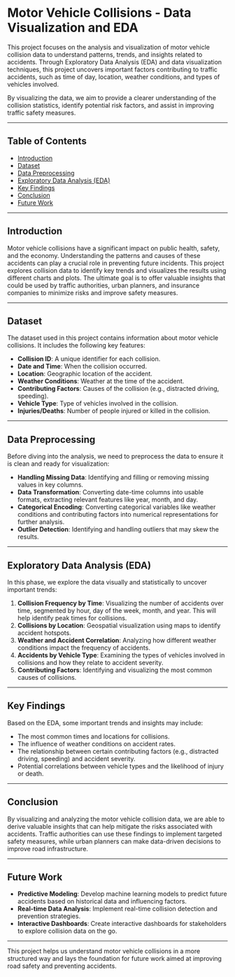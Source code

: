 # Motor Vehicle Collisions - Data Visualization and EDA

This project focuses on the analysis and visualization of motor vehicle collision data to understand patterns, trends, and insights related to accidents. Through Exploratory Data Analysis (EDA) and data visualization techniques, this project uncovers important factors contributing to traffic accidents, such as time of day, location, weather conditions, and types of vehicles involved.

By visualizing the data, we aim to provide a clearer understanding of the collision statistics, identify potential risk factors, and assist in improving traffic safety measures.

---

## Table of Contents

- [Introduction](#introduction)
- [Dataset](#dataset)
- [Data Preprocessing](#data-preprocessing)
- [Exploratory Data Analysis (EDA)](#exploratory-data-analysis-eda)
- [Key Findings](#key-findings)
- [Conclusion](#conclusion)
- [Future Work](#future-work)

---

## Introduction

Motor vehicle collisions have a significant impact on public health, safety, and the economy. Understanding the patterns and causes of these accidents can play a crucial role in preventing future incidents. This project explores collision data to identify key trends and visualizes the results using different charts and plots. The ultimate goal is to offer valuable insights that could be used by traffic authorities, urban planners, and insurance companies to minimize risks and improve safety measures.

---

## Dataset

The dataset used in this project contains information about motor vehicle collisions. It includes the following key features:

- **Collision ID**: A unique identifier for each collision.
- **Date and Time**: When the collision occurred.
- **Location**: Geographic location of the accident.
- **Weather Conditions**: Weather at the time of the accident.
- **Contributing Factors**: Causes of the collision (e.g., distracted driving, speeding).
- **Vehicle Type**: Type of vehicles involved in the collision.
- **Injuries/Deaths**: Number of people injured or killed in the collision.

---

## Data Preprocessing

Before diving into the analysis, we need to preprocess the data to ensure it is clean and ready for visualization:

- **Handling Missing Data**: Identifying and filling or removing missing values in key columns.
- **Data Transformation**: Converting date-time columns into usable formats, extracting relevant features like year, month, and day.
- **Categorical Encoding**: Converting categorical variables like weather conditions and contributing factors into numerical representations for further analysis.
- **Outlier Detection**: Identifying and handling outliers that may skew the results.

---

## Exploratory Data Analysis (EDA)

In this phase, we explore the data visually and statistically to uncover important trends:

1. **Collision Frequency by Time**: Visualizing the number of accidents over time, segmented by hour, day of the week, month, and year. This will help identify peak times for collisions.
2. **Collisions by Location**: Geospatial visualization using maps to identify accident hotspots.
3. **Weather and Accident Correlation**: Analyzing how different weather conditions impact the frequency of accidents.
4. **Accidents by Vehicle Type**: Examining the types of vehicles involved in collisions and how they relate to accident severity.
5. **Contributing Factors**: Identifying and visualizing the most common causes of collisions.

---

## Key Findings

Based on the EDA, some important trends and insights may include:

- The most common times and locations for collisions.
- The influence of weather conditions on accident rates.
- The relationship between certain contributing factors (e.g., distracted driving, speeding) and accident severity.
- Potential correlations between vehicle types and the likelihood of injury or death.

---

## Conclusion

By visualizing and analyzing the motor vehicle collision data, we are able to derive valuable insights that can help mitigate the risks associated with accidents. Traffic authorities can use these findings to implement targeted safety measures, while urban planners can make data-driven decisions to improve road infrastructure.

---

## Future Work

- **Predictive Modeling**: Develop machine learning models to predict future accidents based on historical data and influencing factors.
- **Real-time Data Analysis**: Implement real-time collision detection and prevention strategies.
- **Interactive Dashboards**: Create interactive dashboards for stakeholders to explore collision data on the go.

---

This project helps us understand motor vehicle collisions in a more structured way and lays the foundation for future work aimed at improving road safety and preventing accidents.
